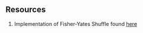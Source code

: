 ## Resources
1. Implementation of Fisher-Yates Shuffle found [here](https://stackoverflow.com/questions/2450954/how-to-randomize-shuffle-a-javascript-array)